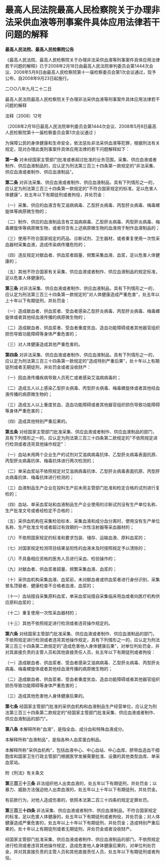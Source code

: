 # 最高人民法院最高人民检察院关于办理非法采供血液等刑事案件具体应用法律若干问题的解释

**最高人民法院、最高人民检察院公告**

《最高人民法院、最高人民检察院关于办理非法采供血液等刑事案件具体应用法律若干问题的解释》已于2008年2月18日由最高人民法院审判委员会第1444次会议、2008年5月8日由最高人民检察院第十一届检察委员会第1次会议通过，现予公布，自2008年9月23日起施行。

二○○八年九月二十二日

最高人民法院最高人民检察院关于办理非法采供血液等刑事案件具体应用法律若干问题的解释

法释〔2008〕12号

（2008年2月18日最高人民法院审判委员会第1444次会议、2008年5月8日最高人民检察院第十一届检察委员会第1次会议通过 ）

为保障公民的身体健康和生命安全，依法惩处非法采供血液等犯罪，根据刑法有关规定，现对办理此类刑事案件具体应用法律的若干问题解释如下：

**第一条** 对未经国家主管部门批准或者超过批准的业务范围，采集、供应血液或者制作、供应血液制品的，应认定为刑法第三百三十四条第一款规定的"非法采集、供应血液或者制作、供应血液制品"。

**第二条** 对非法采集、供应血液或者制作、供应血液制品，具有下列情形之一的，应认定为刑法第三百三十四条第一款规定的"不符合国家规定的标准，足以危害人体健康"，处五年以下有期徒刑或者拘役，并处罚金：

（一）采集、供应的血液含有艾滋病病毒、乙型肝炎病毒、丙型肝炎病毒、梅毒螺旋体等病原微生物的；

（二）制作、供应的血液制品含有艾滋病病毒、乙型肝炎病毒、丙型肝炎病毒、梅毒螺旋体等病原微生物，或者将含有上述病原微生物的血液用于制作血液制品的；

（三）使用不符合国家规定的药品、诊断试剂、卫生器材，或者重复使用一次性采血器材采集血液，造成传染病传播危险的；

（四）违反规定对献血者、供血浆者超量、频繁采集血液、血浆，足以危害人体健康的；

（五）其他不符合国家有关采集、供应血液或者制作、供应血液制品的规定标准，足以危害人体健康的。

**第三条** 对非法采集、供应血液或者制作、供应血液制品，具有下列情形之一的，应认定为刑法第三百三十四条第一款规定的"对人体健康造成严重危害"，处五年以上十年以下有期徒刑，并处罚金：

（一）造成献血者、供血浆者、受血者感染乙型肝炎病毒、丙型肝炎病毒、梅毒螺旋体或者其他经血液传播的病原微生物的；

（二）造成献血者、供血浆者、受血者重度贫血、造血功能障碍或者其他器官组织损伤导致功能障碍等身体严重危害的；

（三）对人体健康造成其他严重危害的。

**第四条** 对非法采集、供应血液或者制作、供应血液制品，具有下列情形之一的，应认定为刑法第三百三十四条第一款规定的"造成特别严重后果"，处十年以上有期徒刑或者无期徒刑，并处罚金或者没收财产：

（一）因血液传播疾病导致人员死亡或者感染艾滋病病毒的；

（二）造成五人以上感染乙型肝炎病毒、丙型肝炎病毒、梅毒螺旋体或者其他经血液传播的病原微生物的；

（三）造成五人以上重度贫血、造血功能障碍或者其他器官组织损伤导致功能障碍等身体严重危害的；

（四）造成其他特别严重后果的。

**第五条** 对经国家主管部门批准采集、供应血液或者制作、供应血液制品的部门，具有下列情形之一的，应认定为刑法第三百三十四条第二款规定的"不依照规定进行检测或者违背其他操作规定"：

（一）血站未用两个企业生产的试剂对艾滋病病毒抗体、乙型肝炎病毒表面抗原、丙型肝炎病毒抗体、梅毒抗体进行两次检测的；

（二）单采血浆站不依照规定对艾滋病病毒抗体、乙型肝炎病毒表面抗原、丙型肝炎病毒抗体、梅毒抗体进行检测的；

（三）血液制品生产企业在投料生产前未用主管部门批准和检定合格的试剂进行复检的；

（四）血站、单采血浆站和血液制品生产企业使用的诊断试剂没有生产单位名称、生产批准文号或者经检定不合格的；

（五）采供血机构在采集检验标本、采集血液和成分血分离时，使用没有生产单位名称、生产批准文号或者超过有效期的一次性注射器等采血器材的；

（六）不依照国家规定的标准和要求包装、储存、运输血液、原料血浆的；

（七）对国家规定检测项目结果呈阳性的血液未及时按照规定予以清除的；

（八）不具备相应资格的医务人员进行采血、检验操作的；

（九）对献血者、供血浆者超量、频繁采集血液、血浆的；

（十）采供血机构采集血液、血浆前，未对献血者或供血浆者进行身份识别，采集冒名顶替者、健康检查不合格者血液、血浆的；

（十一）血站擅自采集原料血浆，单采血浆站擅自采集临床用血或者向医疗机构供应原料血浆的；

（十二）重复使用一次性采血器材的；

（十三）其他不依照规定进行检测或者违背操作规定的。

**第六条** 对经国家主管部门批准采集、供应血液或者制作、供应血液制品的部门，不依照规定进行检测或者违背其他操作规定，具有下列情形之一的，应认定为刑法第三百三十四条第二款规定的"造成危害他人身体健康后果"，对单位判处罚金，并对其直接负责的主管人员和其他直接责任人员，处五年以下有期徒刑或者拘役：

（一）造成献血者、供血浆者、受血者感染艾滋病病毒、乙型肝炎病毒、丙型肝炎病毒、梅毒螺旋体或者其他经血液传播的病原微生物的；

（二）造成献血者、供血浆者、受血者重度贫血、造血功能障碍或者其他器官组织损伤导致功能障碍等身体严重危害的；

（三）造成其他危害他人身体健康后果的。

**第七条** 经国家主管部门批准的采供血机构和血液制品生产经营单位，应认定为刑法第三百三十四条第二款规定的"经国家主管部门批准采集、供应血液或者制作、供应血液制品的部门"。

**第八条** 本解释所称"血液"，是指全血、成分血和特殊血液成分。

本解释所称"血液制品"，是指各种人血浆蛋白制品。

本解释所称"采供血机构"，包括血液中心、中心血站、中心血库、脐带血造血干细胞库和国家卫生行政主管部门根据医学发展需要批准、设置的其他类型血库、单采血浆站。

附《刑法》有关条文

**第三百三十三条** 非法组织他人出卖血液的，处五年以下有期徒刑，并处罚金；以暴力、威胁方法强迫他人出卖血液的，处五年以上十年以下有期徒刑，并处罚金。

有前款行为，对他人造成伤害的，依照本法第二百三十四条的规定定罪处罚。

**第三百三十四条** 非法采集、供应血液或者制作、供应血液制品，不符合国家规定的标准，足以危害人体健康的，处五年以下有期徒刑或者拘役，并处罚金；对人体健康造成严重危害的，处五年以上十年以下有期徒刑，并处罚金；造成特别严重后果的，处十年以上有期徒刑或者无期徒刑，并处罚金或者没收财产。

经国家主管部门批准采集、供应血液或者制作、供应血液制品的部门，不依照规定进行检测或者违背其他操作规定，造成危害他人身体健康后果的，对单位判处罚金，并对其直接负责的主管人员和其他直接责任人员，处五年以下有期徒刑或者拘役。
